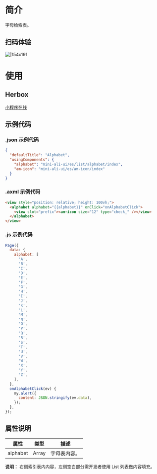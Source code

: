 # 简介

字母检索表。

## 扫码体验

![|154x191](https://mdn.alipayobjects.com/afts/img/A*KNOYT4LW3VEAAAAAAAAAAABkAa8wAA/original?bz=openpt_doc&t=LvZJ0dVW6YGHzehjluyj7wAAAABkMK8AAAAA#align=left&display=inline&height=191&margin=%5Bobject%20Object%5D&originHeight=191&originWidth=154&status=done&style=none&width=154)

# 使用

## Herbox

[小程序在线](https://herbox-embed.alipay.com/s/doc-aliui-alphabet?theme=light&previewZoom=75&chInfo=openhome-doc)

## 示例代码

### .json 示例代码

```json
{
  "defaultTitle": "Alphabet",
  "usingComponents": {
    "alphabet": "mini-ali-ui/es/list/alphabet/index",
    "am-icon": "mini-ali-ui/es/am-icon/index"
  }
}
```

### .axml 示例代码

```html
<view style="position: relative; height: 100vh;">
  <alphabet alphabet="{{alphabet}}" onClick="onAlphabetClick">
    <view slot="prefix"><am-icon size="12" type="check_" /></view>
  </alphabet>
</view>
```

### .js 示例代码

```javascript
Page({
  data: {
    alphabet: [
      'A',
      'B',
      'C',
      'D',
      'E',
      'F',
      'G',
      'H',
      'I',
      'J',
      'K',
      'L',
      'M',
      'N',
      'O',
      'P',
      'Q',
      'R',
      'S',
      'T',
      'U',
      'V',
      'W',
      'X',
      'Y',
      'Z',
    ],
  },
  onAlphabetClick(ev) {
    my.alert({
      content: JSON.stringify(ev.data),
    });
  },
});
```

## 属性说明

| **属性** | **类型** | **描述**     |
| -------- | -------- | ------------ |
| alphabet | Array    | 字母表内容。 |

**说明：** 右侧索引表内内容，左侧空白部分需开发者使用 List 列表做内容填充。
